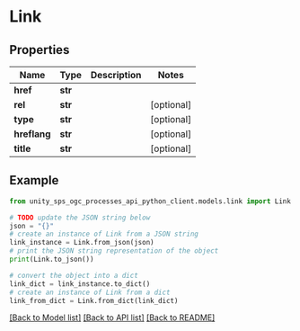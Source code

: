 # Link


## Properties

Name | Type | Description | Notes
------------ | ------------- | ------------- | -------------
**href** | **str** |  |
**rel** | **str** |  | [optional]
**type** | **str** |  | [optional]
**hreflang** | **str** |  | [optional]
**title** | **str** |  | [optional]

## Example

```python
from unity_sps_ogc_processes_api_python_client.models.link import Link

# TODO update the JSON string below
json = "{}"
# create an instance of Link from a JSON string
link_instance = Link.from_json(json)
# print the JSON string representation of the object
print(Link.to_json())

# convert the object into a dict
link_dict = link_instance.to_dict()
# create an instance of Link from a dict
link_from_dict = Link.from_dict(link_dict)
```
[[Back to Model list]](../README.md#documentation-for-models) [[Back to API list]](../README.md#documentation-for-api-endpoints) [[Back to README]](../README.md)
